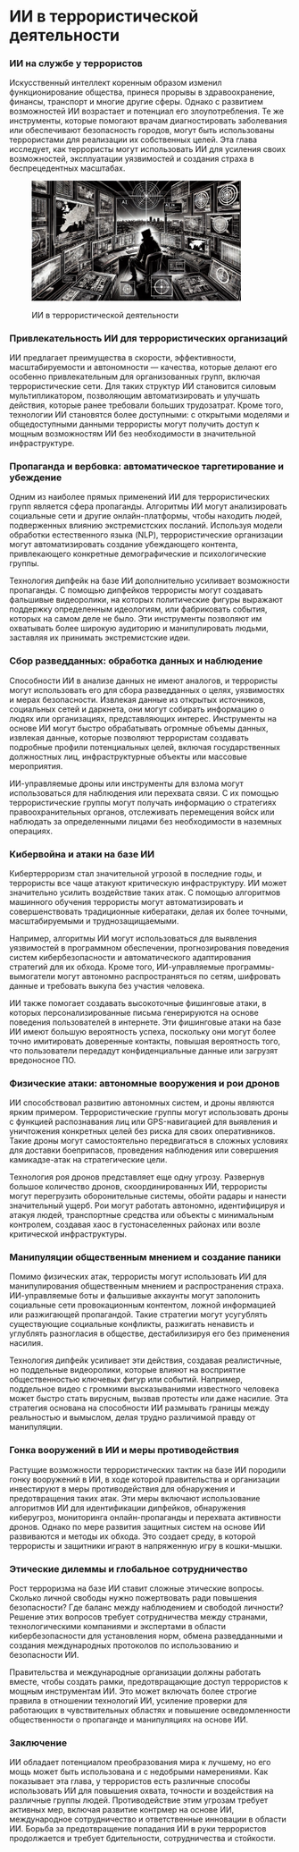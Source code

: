 # ИИ в террористической деятельности

### ИИ на службе у террористов

Искусственный интеллект коренным образом изменил функционирование общества, принеся прорывы в здравоохранение, финансы, транспорт и многие другие сферы. Однако с развитием возможностей ИИ возрастает и потенциал его злоупотребления. Те же инструменты, которые помогают врачам диагностировать заболевания или обеспечивают безопасность городов, могут быть использованы террористами для реализации их собственных целей. Эта глава исследует, как террористы могут использовать ИИ для усиления своих возможностей, эксплуатации уязвимостей и создания страха в беспрецедентных масштабах.

<div align="left"><figure><img src="../../.gitbook/assets/image (1) (1) (1) (1).png" alt="" width="375"><figcaption><p>ИИ в террористической деятельности</p></figcaption></figure></div>

### Привлекательность ИИ для террористических организаций

ИИ предлагает преимущества в скорости, эффективности, масштабируемости и автономности — качества, которые делают его особенно привлекательным для организованных групп, включая террористические сети. Для таких структур ИИ становится силовым мультипликатором, позволяющим автоматизировать и улучшать действия, которые ранее требовали больших трудозатрат. Кроме того, технологии ИИ становятся более доступными: с открытыми моделями и общедоступными данными террористы могут получить доступ к мощным возможностям ИИ без необходимости в значительной инфраструктуре.

### Пропаганда и вербовка: автоматическое таргетирование и убеждение

Одним из наиболее прямых применений ИИ для террористических групп является сфера пропаганды. Алгоритмы ИИ могут анализировать социальные сети и другие онлайн-платформы, чтобы находить людей, подверженных влиянию экстремистских посланий. Используя модели обработки естественного языка (NLP), террористические организации могут автоматизировать создание убеждающего контента, привлекающего конкретные демографические и психологические группы.

Технология дипфейк на базе ИИ дополнительно усиливает возможности пропаганды. С помощью дипфейков террористы могут создавать фальшивые видеоролики, на которых политические фигуры выражают поддержку определенным идеологиям, или фабриковать события, которых на самом деле не было. Эти инструменты позволяют им охватывать более широкую аудиторию и манипулировать людьми, заставляя их принимать экстремистские идеи.

### Сбор разведданных: обработка данных и наблюдение

Способности ИИ в анализе данных не имеют аналогов, и террористы могут использовать его для сбора разведданных о целях, уязвимостях и мерах безопасности. Извлекая данные из открытых источников, социальных сетей и даркнета, они могут собирать информацию о людях или организациях, представляющих интерес. Инструменты на основе ИИ могут быстро обрабатывать огромные объемы данных, извлекая данные, которые позволяют террористам создавать подробные профили потенциальных целей, включая государственных должностных лиц, инфраструктурные объекты или массовые мероприятия.

ИИ-управляемые дроны или инструменты для взлома могут использоваться для наблюдения или перехвата связи. С их помощью террористические группы могут получать информацию о стратегиях правоохранительных органов, отслеживать перемещения войск или наблюдать за определенными лицами без необходимости в наземных операциях.

### Кибервойна и атаки на базе ИИ

Кибертерроризм стал значительной угрозой в последние годы, и террористы все чаще атакуют критическую инфраструктуру. ИИ может значительно усилить воздействие таких атак. С помощью алгоритмов машинного обучения террористы могут автоматизировать и совершенствовать традиционные кибератаки, делая их более точными, масштабируемыми и труднозащищаемыми.

Например, алгоритмы ИИ могут использоваться для выявления уязвимостей в программном обеспечении, прогнозирования поведения систем кибербезопасности и автоматического адаптирования стратегий для их обхода. Кроме того, ИИ-управляемые программы-вымогатели могут автономно распространяться по сетям, шифровать данные и требовать выкупа без участия человека.

ИИ также помогает создавать высокоточные фишинговые атаки, в которых персонализированные письма генерируются на основе поведения пользователей в интернете. Эти фишинговые атаки на базе ИИ имеют большую вероятность успеха, поскольку они могут более точно имитировать доверенные контакты, повышая вероятность того, что пользователи передадут конфиденциальные данные или загрузят вредоносное ПО.

### Физические атаки: автономные вооружения и рои дронов

ИИ способствовал развитию автономных систем, и дроны являются ярким примером. Террористические группы могут использовать дроны с функцией распознавания лиц или GPS-навигацией для выявления и уничтожения конкретных целей без риска для своих оперативников. Такие дроны могут самостоятельно передвигаться в сложных условиях для доставки боеприпасов, проведения наблюдения или совершения камикадзе-атак на стратегические цели.

Технология роя дронов представляет еще одну угрозу. Развернув большое количество дронов, скоординированных ИИ, террористы могут перегрузить оборонительные системы, обойти радары и нанести значительный ущерб. Рои могут работать автономно, идентифицируя и атакуя людей, транспортные средства или объекты с минимальным контролем, создавая хаос в густонаселенных районах или возле критической инфраструктуры.

### Манипуляции общественным мнением и создание паники

Помимо физических атак, террористы могут использовать ИИ для манипулирования общественным мнением и распространения страха. ИИ-управляемые боты и фальшивые аккаунты могут заполонить социальные сети провокационным контентом, ложной информацией или разжигающей пропагандой. Такие стратегии могут усугублять существующие социальные конфликты, разжигать ненависть и углублять разногласия в обществе, дестабилизируя его без применения насилия.

Технология дипфейк усиливает эти действия, создавая реалистичные, но поддельные видеоролики, которые влияют на восприятие общественностью ключевых фигур или событий. Например, поддельное видео с громкими высказываниями известного человека может быстро стать вирусным, вызвав протесты или даже насилие. Эта стратегия основана на способности ИИ размывать границы между реальностью и вымыслом, делая трудно различимой правду от манипуляции.

### Гонка вооружений в ИИ и меры противодействия

Растущие возможности террористических тактик на базе ИИ породили гонку вооружений в ИИ, в ходе которой правительства и организации инвестируют в меры противодействия для обнаружения и предотвращения таких атак. Эти меры включают использование алгоритмов ИИ для идентификации дипфейков, обнаружения киберугроз, мониторинга онлайн-пропаганды и перехвата активности дронов. Однако по мере развития защитных систем на основе ИИ развиваются и методы их обхода. Это создает среду, в которой террористы и защитники играют в напряженную игру в кошки-мышки.

### Этические дилеммы и глобальное сотрудничество

Рост терроризма на базе ИИ ставит сложные этические вопросы. Сколько личной свободы нужно пожертвовать ради повышения безопасности? Где баланс между наблюдением и свободой личности? Решение этих вопросов требует сотрудничества между странами, технологическими компаниями и экспертами в области кибербезопасности для установления норм, обмена разведданными и создания международных протоколов по использованию и безопасности ИИ.

Правительства и международные организации должны работать вместе, чтобы создать рамки, предотвращающие доступ террористов к мощным инструментам ИИ. Это может включать более строгие правила в отношении технологий ИИ, усиление проверки для работающих в чувствительных областях и повышение осведомленности общественности о пропаганде и манипуляциях на основе ИИ.

### Заключение

ИИ обладает потенциалом преобразования мира к лучшему, но его мощь может быть использована и с недобрыми намерениями. Как показывает эта глава, у террористов есть различные способы использовать ИИ для повышения охвата, точности и воздействия на различные группы людей. Противодействие этим угрозам требует активных мер, включая развитие контрмер на основе ИИ, международное сотрудничество и ответственные инновации в области ИИ. Борьба за предотвращение попадания ИИ в руки террористов продолжается и требует бдительности, сотрудничества и стойкости.
